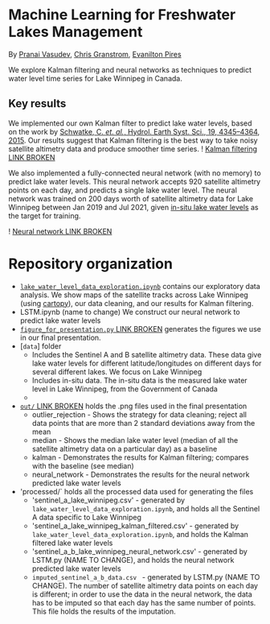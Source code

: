 # Machine Learning for Freshwater Lakes Management
By [Pranai Vasudev](https://github.com/pvasudev16), [Chris Granstrom](https://github.com/CGranstrom), [Evanilton Pires](https://github.com/Evanilton)

We explore Kalman filtering and neural networks as techniques to predict water level time series for Lake Winnipeg in Canada.

## Key results
We implemented our own Kalman filter to predict lake water levels, based on the work by [Schwatke, C. *et. al.*, Hydrol. Earth Syst. Sci., 19, 4345–4364, 2015](https://hess.copernicus.org/preprints/12/4813/2015/hess-2015-86-manuscript-version3.pdf).
Our results suggest that Kalman filtering is the best way to take noisy satellite altimetry data and produce smoother time series.
! [Kalman filtering LINK BROKEN](path_to_figure)

We also implemented a fully-connected neural network (with no memory) to predict lake water levels. This neural network accepts 920 satellite altimetry points on each day, and predicts a single lake water level. The neural network was trained on
200 days worth of satellite altimetry data for Lake Winnipeg between Jan 2019 and Jul 2021, given [in-situ lake water levels](https://github.com/pvasudev16/ml-freshwater-management/blob/main/data/WinnipegLake_at_GeorgeIsland.csv) as the target for training. 

! [Neural network LINK BROKEN](path_to_figure)


# Repository organization
- [`lake_water_level_data_exploration.ipynb`](https://github.com/pvasudev16/ml-freshwater-management/blob/main/lake_water_level_data_exploration.ipynb) contains our exploratory data analysis. We show maps of the satellite tracks across Lake Winnipeg (using [cartopy](https://scitools.org.uk/cartopy/docs/latest/)),
our data cleaning, and our results for Kalman filtering.
- LSTM.ipynb (name to change) We construct our neural network to predict lake water levels
- [`figure_for_presentation.py` LINK BROKEN](path_to_file) generates the figures we use in our final presentation.
- [`data`] folder
    - Includes the Sentinel A and B satellite altimetry data. These data give lake water levels for different latitude/longitudes on different days for several different lakes. We focus on Lake Winnipeg
    - Includes in-situ data. The in-situ data is the measured lake water level in Lake Winnipeg, from the Government of Canada
    - 
- [`out/` LINK BROKEN](path_to_out_folder) holds the .png files used in the final presentation
    - outlier_rejection - Shows the strategy for data cleaning; reject all data points that are more than 2 standard deviations away from the mean
    - median - Shows the median lake water level (median of all the satellite altimetry data on a particular day) as a baseline
    - kalman - Demonstrates the results for Kalman filtering; compares with the baseline (see median)
    - neural_network - Demonstrates the results for the neural network predicted lake water levels
- 'processed/` holds all the processed data used for generating the files
    - 'sentinel_a_lake_winnipeg.csv' - generated by `lake_water_level_data_exploration.ipynb`, and holds all the Sentinel A data specific to Lake Winnipeg
    - 'sentinel_a_lake_winnipeg_kalman_filtered.csv' - generated by `lake_water_level_data_exploration.ipynb`, and holds the Kalman filtered lake water levels
    - 'sentinel_a_b_lake_winnipeg_neural_network.csv' - generated by LSTM.py (NAME TO CHANGE), and holds the neural network predicted lake water levels
    - `imputed_sentinel_a_b_data.csv ` - generated by LSTM.py (NAME TO CHANGE). The number of satellite altimetry data points on each day is different; in order to use the data in the neural network, the data has to be imputed so that each day has the same number of points. This file holds the results of the imputation.

